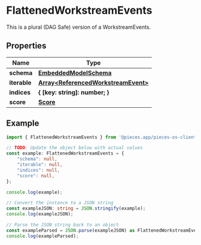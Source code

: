 
# FlattenedWorkstreamEvents

This is a plural (DAG Safe) version of a WorkstreamEvents.

## Properties

Name | Type
------------ | -------------
**schema** | [**EmbeddedModelSchema**](EmbeddedModelSchema)
**iterable** | [**Array&lt;ReferencedWorkstreamEvent&gt;**](ReferencedWorkstreamEvent)
**indices** | **\{ [key: string]: number; \}**
**score** | [**Score**](Score)

## Example

```typescript
import { FlattenedWorkstreamEvents } from '@pieces.app/pieces-os-client';

// TODO: Update the object below with actual values
const example: FlattenedWorkstreamEvents = {
    "schema": null,
    "iterable": null,
    "indices": null,
    "score": null,
};

console.log(example);

// Convert the instance to a JSON string
const exampleJSON: string = JSON.stringify(example);
console.log(exampleJSON);

// Parse the JSON string back to an object
const exampleParsed = JSON.parse(exampleJSON) as FlattenedWorkstreamEvents;
console.log(exampleParsed);
```


